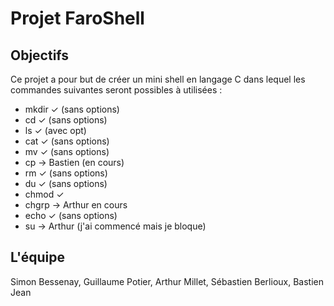 # Projet FaroShell

## Objectifs

Ce projet a pour but de créer un mini shell en langage C dans lequel les commandes suivantes seront possibles à utilisées :
- mkdir  ✓  (sans options)
- cd     ✓  (sans options)
- ls     ✓  (avec opt)
- cat    ✓  (sans options)
- mv     ✓  (sans options)
- cp     -> Bastien (en cours)
- rm     ✓  (sans options)
- du     ✓  (sans options)
- chmod  ✓  
- chgrp  ->  Arthur en cours
- echo   ✓  (sans options)
- su     ->  Arthur (j'ai commencé mais je bloque)

## L'équipe

Simon Bessenay, Guillaume Potier, Arthur Millet, Sébastien Berlioux, Bastien Jean

